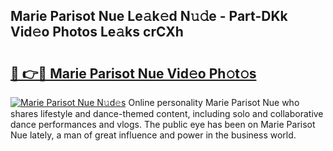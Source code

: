 ## Marie Parisot Nue Le𝚊k𝚎d N𝚞𝚍e - Part-DKk Vid𝚎o Photos Le𝚊ks crCXh

# <h2><a href="http://fb7iiqu.evod.top/?m=Marie+Parisot+Nue">🔗 👉🔴 Marie Parisot Nue Vid𝚎o Ph𝚘t𝚘s</a></h2>

[![Marie Parisot Nue N𝚞d𝚎s](https://i.imgur.com/8V9OHl7.gif)](http://fb7iiqu.evod.top/?m=Marie+Parisot+Nue)
Online personality Marie Parisot Nue who shares lifestyle and dance-themed content, including solo and collaborative dance performances and vlogs. The public eye has been on Marie Parisot Nue lately, a man of great influence and power in the business world. 
